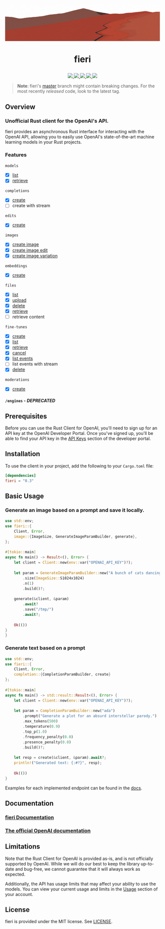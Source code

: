 <div align="center">
    <a href="https://github.com/lbkolev/fieri">
        <img width="1250px" height="120px" src=".github/logo.png">
    </a>
</div>

# <p align="center">fieri</p>

<p align="center">
    <a href="https://github.com/lbkolev/fieri/blob/master/LICENSE">
        <img src="https://img.shields.io/badge/license-MIT-blue.svg">
    </a>
    <a href="https://crates.io/crates/fieri">
        <img src="https://img.shields.io/crates/v/fieri.svg">
    </a>
    <a href="https://github.com/lbkolev/fieri/actions?query=workflow%3ACI+branch%3Amaster">
        <img src="https://github.com/lbkolev/fieri/actions/workflows/ci.yml/badge.svg">
    </a>
    <a href="https://github.com/lbkolev/fieri/actions?query=workflow%3TESTS+branch%3Amaster">
        <img src="https://github.com/lbkolev/fieri/actions/workflows/tests.yml/badge.svg">
    </a>
    <a href="https://docs.rs/fieri">
        <img src="https://img.shields.io/docsrs/fieri/latest">
    </a>
</p>

> **Note**: fieri's [master](https://github.com/lbkolev/fieri) branch might
> contain breaking changes. For the most recently *released* code, look to the latest tag.

## Overview
### Unofficial Rust client for the OpenAI's API.

fieri provides an asynchronous Rust interface for interacting with the OpenAI API, allowing you to easily use OpenAI's state-of-the-art machine learning models in your Rust projects.

### Features
`models`
- [x] [list](https://docs.rs/fieri/latest/fieri/model/fn.list.html)
- [x] [retrieve](https://docs.rs/fieri/latest/fieri/model/fn.retrieve.html)

`completions`
- [x] [create](https://docs.rs/fieri/latest/fieri/completion/fn.create.html)
- [ ] create with stream

`edits`
- [x] [create](https://docs.rs/fieri/latest/fieri/edit/fn.create.html)

`images`
- [x] [create image](https://docs.rs/fieri/latest/fieri/image/fn.generate.html)
- [x] [create image edit](https://docs.rs/fieri/latest/fieri/image/fn.edit.html)
- [x] [create image variation](https://docs.rs/fieri/latest/fieri/image/fn.variate.html)

`embeddings`
- [x] [create](https://docs.rs/fieri/latest/fieri/embedding/fn.create.html)

`files`
- [x] [list](https://docs.rs/fieri/latest/fieri/file/fn.list.html)
- [x] [upload](https://docs.rs/fieri/latest/fieri/file/fn.upload.html)
- [x] [delete](https://docs.rs/fieri/latest/fieri/file/fn.delete.html)
- [x] [retrieve](https://docs.rs/fieri/latest/fieri/file/fn.retrieve.html)
- [ ] retrieve content

`fine-tunes`
- [x] [create](https://docs.rs/fieri/latest/fieri/fine_tune/fn.create.html)
- [x] [list](https://docs.rs/fieri/latest/fieri/fine_tune/fn.list.html)
- [x] [retrieve](https://docs.rs/fieri/latest/fieri/fine_tune/fn.retrieve.html)
- [x] [cancel](https://docs.rs/fieri/latest/fieri/fine_tune/fn.cancel.html)
- [x] [list events](https://docs.rs/fieri/latest/fieri/fine_tune/fn.list_events.html)
- [ ] list events with stream
- [x] [delete](https://docs.rs/fieri/latest/fieri/fine_tune/fn.delete.html)

`moderations`
- [x] [create](https://docs.rs/fieri/latest/fieri/moderation/fn.create.html)

#### `/engines` - *DEPRECATED*

## Prerequisites
Before you can use the Rust Client for OpenAI, you'll need to sign up for an API key at the OpenAI Developer Portal. Once you've signed up, you'll be able to find your API key in the [API Keys](https://beta.openai.com/account/api-keys) section of the developer portal.

## Installation
To use the client in your project, add the following to your `Cargo.toml` file:
```toml
[dependencies]
fieri = "0.3"
```

## Basic Usage

### Generate an image based on a prompt and save it locally.
```rust
use std::env;
use fieri::{
    Client, Error,
    image::{ImageSize, GenerateImageParamBuilder, generate},
};

#[tokio::main]
async fn main() -> Result<(), Error> {
    let client = Client::new(env::var("OPENAI_API_KEY")?);

    let param = GenerateImageParamBuilder::new("A bunch of cats dancing tango on the top of the highest mountain on Mars.")
        .size(ImageSize::S1024x1024)
        .n(1)
        .build()?;

    generate(&client, &param)
        .await?
        .save("/tmp/")
        .await?;

    Ok(())
}
}
```

### Generate text based on a prompt
```rust
use std::env;
use fieri::{
    Client, Error,
    completion::{CompletionParamBuilder, create}
};

#[tokio::main]
async fn main() -> std::result::Result<(), Error> {
    let client = Client::new(env::var("OPENAI_API_KEY")?);

    let param = CompletionParamBuilder::new("ada")
        .prompt("Generate a plot for an absurd interstellar parody.")
        .max_tokens(500)
        .temperature(0.9)
        .top_p(1.0)
        .frequency_penalty(0.0)
        .presence_penalty(0.0)
        .build()?;

    let resp = create(&client, &param).await?;
    println!("Generated text: {:#?}", resp);

    Ok(())
}
```

Examples for each implemented endpoint can be found in the [docs](https://docs.rs/fieri).

## Documentation
### [fieri Documentation](https://docs.rs/fieri/)
### [The official OpenAI documentation](https://beta.openai.com/docs/introduction/overview)

## Limitations
Note that the Rust Client for OpenAI is provided as-is, and is not officially supported by OpenAI. While we will do our best to keep the library up-to-date and bug-free, we cannot guarantee that it will always work as expected.

Additionally, the API has usage limits that may affect your ability to use the models. You can view your current usage and limits in the [Usage](https://beta.openai.com/account/usage) section of your account.

## License
fieri is provided under the MIT license. See [LICENSE](LICENSE).